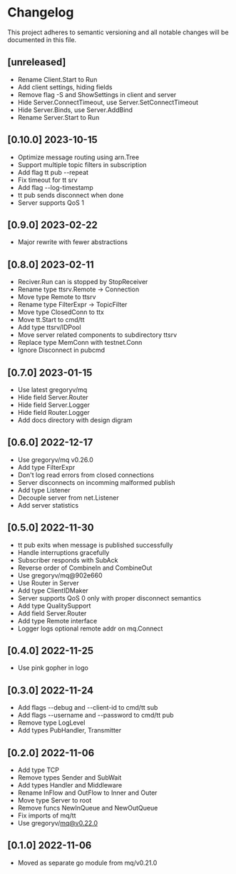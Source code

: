 # Changelog

This project adheres to semantic versioning and all notable
changes will be documented in this file.

## [unreleased]

- Rename Client.Start to Run
- Add client settings, hiding fields
- Remove flag -S and ShowSettings in client and server
- Hide Server.ConnectTimeout, use Server.SetConnectTimeout
- Hide Server.Binds, use Server.AddBind
- Rename Server.Start to Run

## [0.10.0] 2023-10-15

- Optimize message routing using arn.Tree
- Support multiple topic filters in subscription
- Add flag tt pub --repeat 
- Fix timeout for tt srv
- Add flag --log-timestamp
- tt pub sends disconnect when done
- Server supports QoS 1

## [0.9.0] 2023-02-22

- Major rewrite with fewer abstractions

## [0.8.0] 2023-02-11

- Reciver.Run can is stopped by StopReceiver
- Rename type ttsrv.Remote -> Connection
- Move type Remote to ttsrv
- Rename type FilterExpr -> TopicFilter
- Move type ClosedConn to ttx
- Move tt.Start to cmd/tt
- Add type ttsrv/IDPool
- Move server related components to subdirectory ttsrv
- Replace type MemConn with testnet.Conn
- Ignore Disconnect in pubcmd

## [0.7.0] 2023-01-15

- Use latest gregoryv/mq
- Hide field Server.Router
- Hide field Server.Logger
- Hide field Router.Logger
- Add docs directory with design digram

## [0.6.0] 2022-12-17

- Use gregoryv/mq v0.26.0
- Add type FilterExpr
- Don't log read errors from closed connections
- Server disconnects on incomming malformed publish
- Add type Listener
- Decouple server from net.Listener
- Add server statistics

## [0.5.0] 2022-11-30

- tt pub exits when message is published successfully
- Handle interruptions gracefully
- Subscriber responds with SubAck
- Reverse order of CombineIn and CombineOut
- Use gregoryv/mq@902e660
- Use Router in Server
- Add type ClientIDMaker
- Server supports QoS 0 only with proper disconnect semantics
- Add type QualitySupport
- Add field Server.Router
- Add type Remote interface
- Logger logs optional remote addr on mq.Connect

## [0.4.0] 2022-11-25

- Use pink gopher in logo

## [0.3.0] 2022-11-24

- Add flags --debug and --client-id to cmd/tt sub 
- Add flags --username and --password to cmd/tt pub
- Remove type LogLevel
- Add types PubHandler, Transmitter

## [0.2.0] 2022-11-06

- Add type TCP
- Remove types Sender and SubWait
- Add types Handler and Middleware
- Rename InFlow and OutFlow to Inner and Outer
- Move type Server to root
- Remove funcs NewInQueue and NewOutQueue
- Fix imports of mq/tt
- Use gregoryv/mq@v0.22.0

## [0.1.0] 2022-11-06

- Moved as separate go module from mq/v0.21.0
